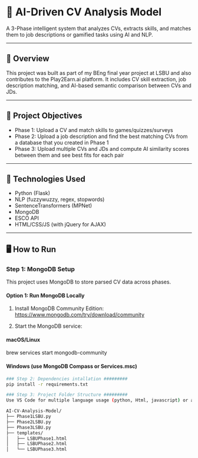 # 🧠 AI-Driven CV Analysis Model

A 3-Phase intelligent system that analyzes CVs, extracts skills, and matches them to job descriptions or gamified tasks using AI and NLP.

---

## 📌 Overview

This project was built as part of my BEng final year project at LSBU and also contributes to the Play2Earn.ai platform. It includes CV skill extraction, job description matching, and AI-based semantic comparison between CVs and JDs.

---

## 🚀 Project Objectives

- Phase 1: Upload a CV and match skills to games/quizzes/surveys
- Phase 2: Upload a job description and find the best matching CVs from a database that you created in Phase 1 
- Phase 3: Upload multiple CVs and JDs and compute AI similarity scores between them and see best fits for each pair

---

## 🧠 Technologies Used

- Python (Flask)
- NLP (fuzzywuzzy, regex, stopwords)
- SentenceTransformers (MPNet)
- MongoDB
- ESCO API
- HTML/CSS/JS (with jQuery for AJAX)

---

## 🖥 How to Run

### Step 1: MongoDB Setup #########

This project uses MongoDB to store parsed CV data across phases.

#### Option 1: Run MongoDB Locally

1. Install MongoDB Community Edition:  
   https://www.mongodb.com/try/download/community 

2. Start the MongoDB service:


#### macOS/Linux
brew services start mongodb-community

#### Windows (use MongoDB Compass or Services.msc)

```bash
### Step 2: Dependencies intallation #########
pip install -r requirements.txt

### Step 3: Project Folder Structure #########
Use VS Code for multiple language usage (python, Html, javascript) or any other compatible program and structure folder like this.

AI-CV-Analysis-Model/
├── Phase1LSBU.py
├── Phase2LSBU.py
├── Phase3LSBU.py
├── templates/
│   ├── LSBUPhase1.html
│   ├── LSBUPhase2.html
│   └── LSBUPhase3.html













